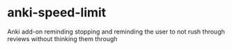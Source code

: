 # anki-speed-limit
Anki add-on reminding stopping and reminding the user to not rush through reviews without thinking them through
